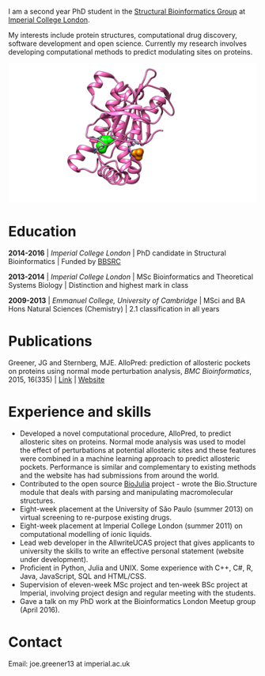 I am a second year PhD student in the [Structural Bioinformatics Group](http://www.sbg.bio.ic.ac.uk/index.html) at [Imperial College London](https://www.imperial.ac.uk).

My interests include protein structures, computational drug discovery, software development and open science. Currently my research involves developing computational methods to predict modulating sites on proteins.

![Modulation of adenylate cyclase](images/protein.png)


# Education

**2014-2016** | *Imperial College London* | PhD candidate in Structural Bioinformatics | Funded by [BBSRC](http://www.bbsrc.ac.uk/)

**2013-2014** | *Imperial College London* | MSc Bioinformatics and Theoretical Systems Biology | Distinction and highest mark in class

**2009-2013** | *Emmanuel College, University of Cambridge* | MSci and BA Hons Natural Sciences (Chemistry) | 2.1 classification in all years


# Publications

Greener, JG and Sternberg, MJE. AlloPred: prediction of allosteric pockets on proteins using normal mode perturbation analysis, *BMC Bioinformatics*, 2015, 16(335) | [Link](http://bmcbioinformatics.biomedcentral.com/articles/10.1186/s12859-015-0771-1) | [Website](http://www.sbg.bio.ic.ac.uk/allopred/home)


# Experience and skills

- Developed a novel computational procedure, AlloPred, to predict allosteric sites on proteins. Normal mode analysis was used to model the effect of perturbations at potential allosteric sites and these features were combined in a machine learning approach to predict allosteric pockets. Performance is similar and complementary to existing methods and the website has had submissions from around the world.
- Contributed to the open source [BioJulia](http://biojulia.github.io/Bio.jl/) project - wrote the Bio.Structure module that deals with parsing and manipulating macromolecular structures.
- Eight-week placement at the University of São Paulo (summer 2013) on virtual screening to re-purpose existing drugs.
- Eight-week placement at Imperial College London (summer 2011) on computational modelling of ionic liquids.
- Lead web developer in the AllwriteUCAS project that gives applicants to university the skills to write an effective personal statement (website under development).
- Proficient in Python, Julia and UNIX. Some experience with C++, C#, R, Java, JavaScript, SQL and HTML/CSS.
- Supervision of eleven-week MSc project and ten-week BSc project at Imperial, involving project design and regular meeting with the students.
- Gave a talk on my PhD work at the Bioinformatics London Meetup group (April 2016).


# Contact

Email: joe.greener13 at imperial.ac.uk
